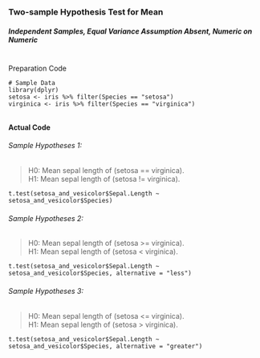 ### Two-sample Hypothesis Test for Mean
##### Independent Samples, Equal Variance Assumption Absent, Numeric on Numeric</br></br>
Preparation Code
```
# Sample Data
library(dplyr)
setosa <- iris %>% filter(Species == "setosa")
virginica <- iris %>% filter(Species == "virginica")
```
</br>**Actual Code**

###### Sample Hypotheses 1:
>H0: Mean sepal length of (setosa == virginica).</br>
>H1: Mean sepal length of (setosa != virginica).
```
t.test(setosa_and_vesicolor$Sepal.Length ~ setosa_and_vesicolor$Species)
```

###### Sample Hypotheses 2:
>H0: Mean sepal length of (setosa >= virginica).</br>
>H1: Mean sepal length of (setosa < virginica).
```
t.test(setosa_and_vesicolor$Sepal.Length ~ setosa_and_vesicolor$Species, alternative = "less")
```

###### Sample Hypotheses 3:
>H0: Mean sepal length of (setosa <= virginica).</br>
>H1: Mean sepal length of (setosa > virginica).
```
t.test(setosa_and_vesicolor$Sepal.Length ~ setosa_and_vesicolor$Species, alternative = "greater")
```
